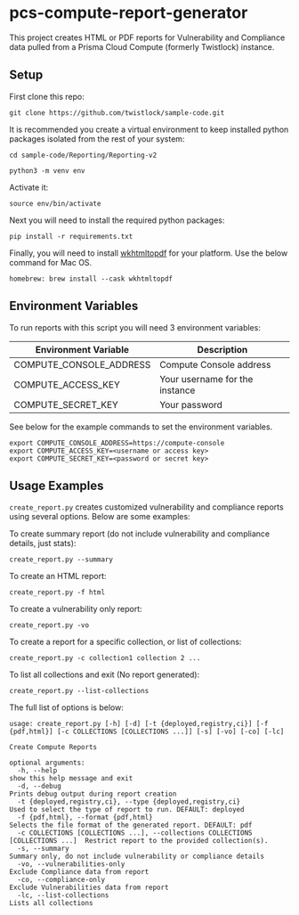 # pcs-compute-report-generator
This project creates HTML or PDF reports for Vulnerability and Compliance data pulled from a Prisma Cloud Compute (formerly Twistlock) instance.

## Setup
First clone this repo:

```
git clone https://github.com/twistlock/sample-code.git
```

It is recommended you create a virtual environment to keep installed python packages isolated from the rest of your system:

```
cd sample-code/Reporting/Reporting-v2
```
```
python3 -m venv env
```

Activate it:

```
source env/bin/activate
```

Next you will need to install the required python packages:

```
pip install -r requirements.txt
```

Finally, you will need to install [wkhtmltopdf](https://wkhtmltopdf.org/downloads.html) for your platform.  Use the below command for Mac OS.  

```
homebrew: brew install --cask wkhtmltopdf
```

## Environment Variables
To run reports with this script you will need 3 environment variables:

| Environment Variable     | Description                               |
|----------------------    |-------------------------------------------|
| COMPUTE_CONSOLE_ADDRESS  | Compute Console address                   |
| COMPUTE_ACCESS_KEY       | Your username for the instance            |
| COMPUTE_SECRET_KEY       | Your password                             |

See below for the example commands to set the environment variables. 
```
export COMPUTE_CONSOLE_ADDRESS=https://compute-console
export COMPUTE_ACCESS_KEY=<username or access key>
export COMPUTE_SECRET_KEY=<password or secret key>
```

## Usage Examples
`create_report.py` creates customized vulnerability and compliance reports using several options. Below are some examples:

To create summary report (do not include vulnerability and compliance details, just stats):
```
create_report.py --summary
```

To create an HTML report:
```
create_report.py -f html
```

To create a vulnerability only report:
```
create_report.py -vo
```

To create a report for a specific collection, or list of collections:
```
create_report.py -c collection1 collection 2 ...
```

To list all collections and exit (No report generated):
```
create_report.py --list-collections
```

The full list of options is below:
```
usage: create_report.py [-h] [-d] [-t {deployed,registry,ci}] [-f {pdf,html}] [-c COLLECTIONS [COLLECTIONS ...]] [-s] [-vo] [-co] [-lc]

Create Compute Reports

optional arguments:
  -h, --help                                                                     show this help message and exit
  -d, --debug                                                                    Prints debug output during report creation
  -t {deployed,registry,ci}, --type {deployed,registry,ci}                       Used to select the type of report to run. DEFAULT: deployed
  -f {pdf,html}, --format {pdf,html}                                             Selects the file format of the generated report. DEFAULT: pdf
  -c COLLECTIONS [COLLECTIONS ...], --collections COLLECTIONS [COLLECTIONS ...]  Restrict report to the provided collection(s).
  -s, --summary                                                                  Summary only, do not include vulnerability or compliance details
  -vo, --vulnerabilities-only                                                    Exclude Compliance data from report
  -co, --compliance-only                                                         Exclude Vulnerabilities data from report
  -lc, --list-collections                                                        Lists all collections
```

